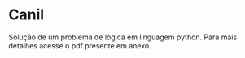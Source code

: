 # Canil
Solução de um problema de lógica em linguagem python.
Para mais detalhes acesse o pdf presente em anexo.
